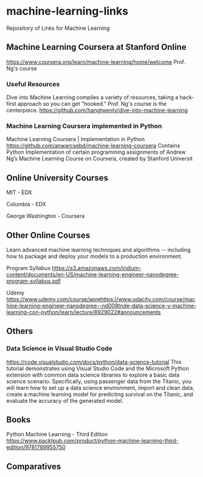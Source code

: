 # machine-learning-links
Repository of Links for Machine Learning

## Machine Learning Coursera at Stanford Online
https://www.coursera.org/learn/machine-learning/home/welcome
Prof. Ng's course

### Useful Resources
Dive into Machine Learning compiles a variety of resources, taking a hack-first approach so you can get "hooked." Prof. Ng's course is the centerpiece.
https://github.com/hangtwenty/dive-into-machine-learning

### Machine Learning Coursera implemented in Python
Machine Learning Coursera | Implementation in Python
https://github.com/anwarcsebd/machine-learning-coursera
Contains Python Implementation of certain programming assignments of Andrew Ng’s Machine Learning Course on Coursera, created by Stanford Universit

## Online University Courses
MIT - EDX

Columbia - EDX

George Washington  - Coursera


## Other Online Courses

[Machine Learning Engineer]: (https://www.udacity.com/course/machine-learning-engineer-nanodegree--nd009t)

Learn advanced machine learning techniques and algorithms -- including how to package and deploy your models to a production environment.

Program Syllabus
https://s3.amazonaws.com/iridium-content/documents/en-US/machine-learning-engineer-nanodegree-program-syllabus.pdf



Udemy
https://www.udemy.com/course/aprehttps://www.udacity.com/course/machine-learning-engineer-nanodegree--nd009tnde-data-science-y-machine-learning-con-python/learn/lecture/8929022#announcements


## Others

### Data Science in Visual Studio Code
https://code.visualstudio.com/docs/python/data-science-tutorial
This tutorial demonstrates using Visual Studio Code and the Microsoft Python extension with common data science libraries to explore a basic data science scenario. Specifically, using passenger data from the Titanic, you will learn how to set up a data science environment, import and clean data, create a machine learning model for predicting survival on the Titanic, and evaluate the accuracy of the generated model.

## Books
Python Machine Learning - Third Edition
https://www.packtpub.com/product/python-machine-learning-third-edition/9781789955750

## Comparatives

